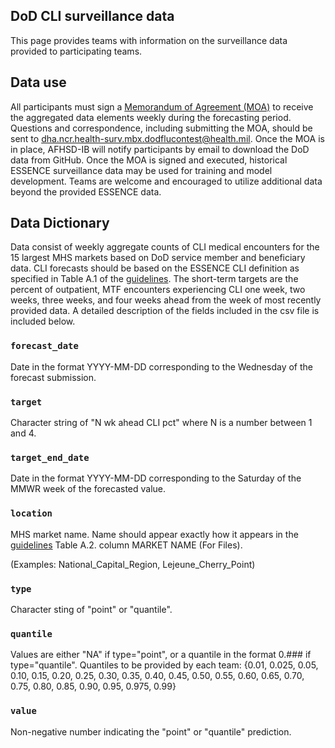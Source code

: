 ## DoD CLI surveillance data

This page provides teams with information on the surveillance data provided to participating teams.


## Data use

All participants must sign a [Memorandum of Agreement (MOA)](https://github.com/cdcepi/DOD-CLI-forecast-data/blob/master/data-surveillance/Disease_Forecasting_Challenge_MOA_23AUG2022.docx) to receive the aggregated data elements weekly during the forecasting period. Questions and correspondence, including submitting the MOA, should be sent to <dha.ncr.health-surv.mbx.dodflucontest@health.mil>. Once the MOA is in place, AFHSD-IB will notify participants by email to download the DoD data from GitHub. Once the MOA is signed and executed, historical ESSENCE surveillance data may be used for training and model development. Teams are welcome and encouraged to utilize additional data beyond the provided ESSENCE data.


## Data Dictionary
Data consist of weekly aggregate counts of CLI medical encounters for the 15 largest MHS markets based on DoD service member and beneficiary data. CLI forecasts should be based on the ESSENCE CLI definition as specified in Table A.1 of the [guidelines](https://github.com/cdcepi/DoD-CLI-forecast-data/blob/main/collaboration-guidelines.docx). The short-term targets are the percent of outpatient, MTF encounters experiencing CLI one week, two weeks, three weeks, and four weeks ahead from the week of most recently provided data. A detailed description of the 
fields included in the csv file is included below.

### `forecast_date`
Date in the format YYYY-MM-DD corresponding to the Wednesday of the forecast submission.

### `target`
Character string of "N wk ahead CLI pct" where N is a number between 1 and 4.

### `target_end_date`
Date in the format YYYY-MM-DD corresponding to the Saturday of the MMWR week of the forecasted value.

### `location`

MHS market name. Name should appear exactly how it appears in the [guidelines](https://github.com/cdcepi/DoD-CLI-forecast-data/blob/main/collaboration-guidelines.docx) Table A.2. column MARKET NAME (For Files).

(Examples: National_Capital_Region, Lejeune_Cherry_Point)


### `type`

Character sting of "point" or "quantile".

### `quantile`

Values are either "NA" if type="point", or a quantile in the format 0.### if type="quantile". Quantiles to be provided by each team: {0.01, 0.025, 0.05, 0.10, 0.15, 0.20, 0.25, 0.30, 0.35, 0.40, 0.45, 0.50, 0.55, 0.60, 0.65, 0.70, 0.75, 0.80, 0.85, 0.90, 0.95, 0.975, 0.99}

### `value`
Non-negative number indicating the "point" or "quantile" prediction.

